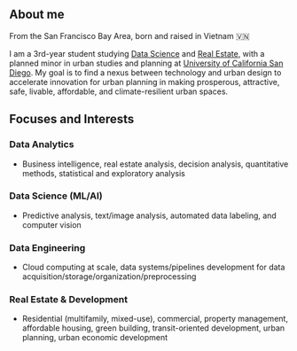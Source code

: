 ---
---
## About me

From the San Francisco Bay Area, born and raised in Vietnam 🇻🇳

I am a 3rd-year student studying [Data Science](https://datascience.ucsd.edu/) and [Real Estate](https://usp.ucsd.edu/), with a planned minor in urban studies and planning at [University of California San Diego](https://www.ucsd.edu). My goal is to find a nexus between technology and urban design to accelerate innovation for urban planning in making prosperous, attractive, safe, livable, affordable, and climate-resilient urban spaces.


## Focuses and Interests

### Data Analytics
- Business intelligence, real estate analysis, decision analysis, quantitative methods, statistical and exploratory analysis

### Data Science (ML/AI)
- Predictive analysis, text/image analysis, automated data labeling, and computer vision

### Data Engineering
- Cloud computing at scale, data systems/pipelines development for data acquisition/storage/organization/preprocessing

### Real Estate & Development
- Residential (multifamily, mixed-use), commercial, property management, affordable housing, green building, transit-oriented development, urban planning, urban economic development
